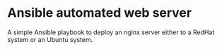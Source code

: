 # Ansible automated web server
A simple Ansible playbook to deploy an nginx server either to a RedHat system or an Ubuntu system.
